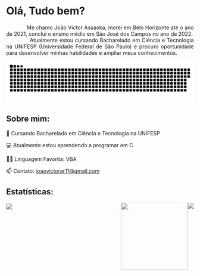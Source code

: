 # Olá, Tudo bem?
<p align="justify">
&nbsp;&nbsp;&nbsp;&nbsp;&nbsp;&nbsp;&nbsp;&nbsp;&nbsp;&nbsp;&nbsp;&nbsp;
Me chamo João Victor Assaoka, morei em Belo Horizonte até o ano de 2021, concluí o ensino médio em São José dos Campos no ano de 2022.
<br>&nbsp;&nbsp;&nbsp;&nbsp;&nbsp;&nbsp;&nbsp;&nbsp;&nbsp;&nbsp;&nbsp;&nbsp;
Atualmente estou cursando Bacharelado em Ciência e Tecnologia na UNIFESP (Universidade Federal de São Paulo) e procuro oportunidade para desenvolver minhas habilidades e ampliar meus conhecimentos.
</p>

![Snake animation](https://github.com/Assaoka/Assaoka/blob/output/github-contribution-grid-snake.svg)

## Sobre mim:

🌱 Cursando Bacharelado em Ciência e Tecnologia na UNIFESP

💻 Atualmente estou aprendendo a programar em C

👨‍💻 Linguagem Favorita: VBA

📫 Contato: joaovictorar11@gmail.com

## Estatísticas:

<div>
  <a href="https://github.com/Assaoka">
  <img height="143em"   align="center" src="https://github-readme-stats.vercel.app/api?username=Assaoka&show_icons=true&theme=react&include_all_commits=true&count_private=true"/>
  <img height="143em"  align="right" src="https://github-readme-stats.vercel.app/api/top-langs/?username=Assaoka&layout=compact&langs_count=7&theme=react" />
  <img align="right" width="180" height="180" src="https://media1.tenor.com/images/68e8337fb4eb7e40645d832c64762a8b/tenor.gif?itemid=19443613">
</div>


